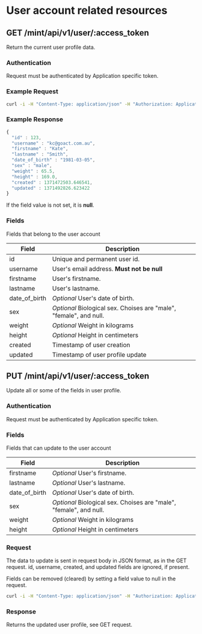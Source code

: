 # User account related resources
 
## GET /mint/api/v1/user/:access_token

Return the current user profile data.

### Authentication

Request must be authenticated by Application specific token.

### Example Request

```sh
curl -i -H "Content-Type: application/json" -H "Authorization: ApplicationToken 1YotnFZsEjr1zCsicMWpAAFSa" -X GET  https://test.goact.co/mint/api/v1/user/dbd4bc88-7f44-4cd7-b9f6-06db922e36c2
```
### Example Response

```javascript
{
  "id" : 123,
  "username" : "kc@goact.com.au",
  "firstname" : "Kate",
  "lastname" : "Smith",
  "date_of_birth" : "1981-03-05",
  "sex" : "male",
  "weight" : 65.5,
  "height" : 169.0, 
  "created" : 1371472503.646541,
  "updated" : 1371492826.623422
}
```

If the field value is not set, it is **null**.

### Fields

Fields that belong to the user account

Field | Description
---------|--------
id | Unique and permanent user id.
username | User's email address. **Must not be null**
firstname | User's firstname.
lastname | User's lastname.
date_of_birth | *Optional* User's date of birth.
sex | *Optional* Biological sex. Choises are "male", "female", and null.
weight | *Optional* Weight in kilograms
height | *Optional* Height in centimeters 
created | Timestamp of user creation
updated | Timestamp of user profile update


## PUT /mint/api/v1/user/:access_token

Update all or some of the fields in user profile.

### Authentication

Request must be authenticated by Application specific token.


### Fields

Fields that can update to the user account

Field | Description
---------|-------- 
firstname | *Optional* User's firstname.
lastname | *Optional* User's lastname.
date_of_birth | *Optional* User's date of birth.
sex | *Optional* Biological sex. Choises are "male", "female", and null.
weight | *Optional* Weight in kilograms
height | *Optional* Height in centimeters  

 
### Request

The data to update is sent in request body in JSON format, as in the GET
request. id, username, created, and updated fields are ignored, if present.

Fields can be removed (cleared) by setting a field value to null in the request.

```sh
curl -i -H "Content-Type: application/json" -H "Authorization: ApplicationToken 1YotnFZsEjr1zCsicMWpAAFSa" -X PUT -d '{"firstname":"Kate", "lastname":"Smith", "date_of_birth":"1981-03-05","sex":"male", "weight" : 65.5, "height" : 169.0}' https://test.goact.co/mint/api/v1/user/dbd4bc88-7f44-4cd7-b9f6-06db922e36c2
```

### Response

Returns the updated user profile, see GET request.

 

